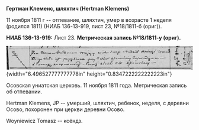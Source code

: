 **Гертман Клеменс, шляхтич (Hertman Klemens)**

11 ноября 1811 г -- отпевание, шляхтич, умер в возрасте 1 неделя
(родился 1811) (НИАБ 136-13-919, лист 23, №18/1811-б (ориг)).

**НИАБ 136-13-919:** Лист 23. **Метрическая запись №18/1811-у (ориг).**

![](./media/46204c8e0b65daa86bb6eee6a6aeecc22ed88fe7.png){width="6.496527777777778in"
height="0.8347222222222223in"}

Осовская униатская церковь. 11 ноября 1811 года. Метрическая запись об
отпевании.

Hertman Klemens, JP -- умерший, шляхтич, ребенок, неделя, с деревни
Осово, похоронен при церкви деревни Осово.

Woyniewicz Tomasz -- ксёндз.
